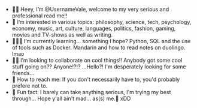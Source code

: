 - 💃🏻 Heey, I’m @UsernameVale, welcome to my very serious and professional read me!!
- 🤔 I’m interested in various topics: philosophy, science, tech, psychology, economy, music, art, culture, languages, politics, fashion, gaming, movies and TV-shows as well as writing.
- 👩🏻‍🎓 I’m currently learning... something I hope? Python, SQL and the use of tools such as Docker. Mandarin and how to read notes on duolingo. lmao
- 💅🏻 I’m looking to collaborate on cool things!! Anybody got some cool stuff going on?? Anyone!?!? ...Hello?! I'm desperately looking for some friends...
- 🧌 How to reach me: If you don't necessarily have to, you'd probably prefere not to.
- 🪩 Fun fact: I barely can take anything serious, I'm trying my best through... Hope y'all ain't mad... as(s) me.🤪 xDD

<!---
UsernameVale/UsernameVale is a ✨ special ✨ repository because its `README.md` (this file) appears on your GitHub profile.
You can click the Preview link to take a look at your changes.
--->
